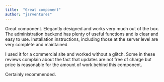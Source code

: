 ```yaml
---
title:  "Great component"
author: "jsrventures"
---
```

Great component. Elegantly designed and works very much out of the box. The administration backend has plenty of useful functions and is clear and easy to use. Installation instructions, including those at the server level are very complete and maintained.

I used it for a commercial site and worked without a glitch. Some in these reviews complain about the fact that updates are not free of charge but price is reasonable for the amount of work behind this component.

Certainly recommended.